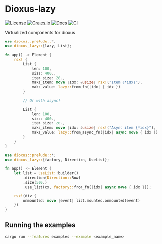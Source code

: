 # Dioxus-lazy

[![License](https://img.shields.io/badge/license-MIT%2FApache-blue.svg)](https://github.com/dioxus-community/dioxus-lazy#license)
[![Crates.io](https://img.shields.io/crates/v/dioxus-lazy.svg)](https://crates.io/crates/dioxus-lazy)
[![Docs](https://docs.rs/dioxus-lazy/badge.svg)](https://docs.rs/cdk-builder/latest/dioxus-lazy)
[![CI](https://github.com/dioxus-community/dioxus-lazy/workflows/CI/badge.svg)](https://github.com/dioxus-community/dioxus-lazy/actions)


Virtualized components for dioxus

```rust
use dioxus::prelude::*;
use dioxus_lazy::{lazy, List};

fn app() -> Element {
    rsx! {
        List {
            len: 100,
            size: 400.,
            item_size: 20.,
            make_item: move |idx: &usize| rsx!("Item {*idx}"),
            make_value: lazy::from_fn(|idx| { idx })
        }

        // Or with async!

        List {
            len: 100,
            size: 400.,
            item_size: 20.,
            make_item: move |idx: &usize| rsx!("Async item {*idx}"),
            make_value: lazy::from_async_fn(|idx| async move { idx })
        }
    }
}
```

```rust
use dioxus::prelude::*;
use dioxus_lazy::{factory, Direction, UseList};

fn app() -> Element {
    let list = UseList::builder()
        .direction(Direction::Row)
        .size(500.)
        .use_list(cx, factory::from_fn(|idx| async move { idx }));

    rsx!(div {
        onmounted: move |event| list.mounted.onmounted(event)
    })
}
```

## Running the examples
```bash
cargo run --features examples --example <example_name>
```
